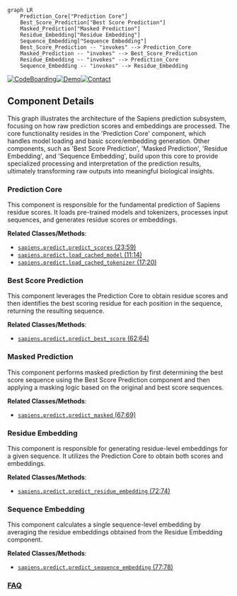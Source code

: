 ```mermaid
graph LR
    Prediction_Core["Prediction Core"]
    Best_Score_Prediction["Best Score Prediction"]
    Masked_Prediction["Masked Prediction"]
    Residue_Embedding["Residue Embedding"]
    Sequence_Embedding["Sequence Embedding"]
    Best_Score_Prediction -- "invokes" --> Prediction_Core
    Masked_Prediction -- "invokes" --> Best_Score_Prediction
    Residue_Embedding -- "invokes" --> Prediction_Core
    Sequence_Embedding -- "invokes" --> Residue_Embedding
```
[![CodeBoarding](https://img.shields.io/badge/Generated%20by-CodeBoarding-9cf?style=flat-square)](https://github.com/CodeBoarding/GeneratedOnBoardings)[![Demo](https://img.shields.io/badge/Try%20our-Demo-blue?style=flat-square)](https://www.codeboarding.org/demo)[![Contact](https://img.shields.io/badge/Contact%20us%20-%20contact@codeboarding.org-lightgrey?style=flat-square)](mailto:contact@codeboarding.org)

## Component Details

This graph illustrates the architecture of the Sapiens prediction subsystem, focusing on how raw prediction scores and embeddings are processed. The core functionality resides in the 'Prediction Core' component, which handles model loading and basic score/embedding generation. Other components, such as 'Best Score Prediction', 'Masked Prediction', 'Residue Embedding', and 'Sequence Embedding', build upon this core to provide specialized processing and interpretation of the prediction results, ultimately transforming raw outputs into meaningful biological insights.

### Prediction Core
This component is responsible for the fundamental prediction of Sapiens residue scores. It loads pre-trained models and tokenizers, processes input sequences, and generates residue scores or embeddings.


**Related Classes/Methods**:

- <a href="https://github.com/Merck/Sapiens/blob/master/sapiens/predict.py#L23-L59" target="_blank" rel="noopener noreferrer">`sapiens.predict.predict_scores` (23:59)</a>
- <a href="https://github.com/Merck/Sapiens/blob/master/sapiens/predict.py#L11-L14" target="_blank" rel="noopener noreferrer">`sapiens.predict.load_cached_model` (11:14)</a>
- <a href="https://github.com/Merck/Sapiens/blob/master/sapiens/predict.py#L17-L20" target="_blank" rel="noopener noreferrer">`sapiens.predict.load_cached_tokenizer` (17:20)</a>


### Best Score Prediction
This component leverages the Prediction Core to obtain residue scores and then identifies the best scoring residue for each position in the sequence, returning the resulting sequence.


**Related Classes/Methods**:

- <a href="https://github.com/Merck/Sapiens/blob/master/sapiens/predict.py#L62-L64" target="_blank" rel="noopener noreferrer">`sapiens.predict.predict_best_score` (62:64)</a>


### Masked Prediction
This component performs masked prediction by first determining the best score sequence using the Best Score Prediction component and then applying a masking logic based on the original and best score sequences.


**Related Classes/Methods**:

- <a href="https://github.com/Merck/Sapiens/blob/master/sapiens/predict.py#L67-L69" target="_blank" rel="noopener noreferrer">`sapiens.predict.predict_masked` (67:69)</a>


### Residue Embedding
This component is responsible for generating residue-level embeddings for a given sequence. It utilizes the Prediction Core to obtain both scores and embeddings.


**Related Classes/Methods**:

- <a href="https://github.com/Merck/Sapiens/blob/master/sapiens/predict.py#L72-L74" target="_blank" rel="noopener noreferrer">`sapiens.predict.predict_residue_embedding` (72:74)</a>


### Sequence Embedding
This component calculates a single sequence-level embedding by averaging the residue embeddings obtained from the Residue Embedding component.


**Related Classes/Methods**:

- <a href="https://github.com/Merck/Sapiens/blob/master/sapiens/predict.py#L77-L78" target="_blank" rel="noopener noreferrer">`sapiens.predict.predict_sequence_embedding` (77:78)</a>




### [FAQ](https://github.com/CodeBoarding/GeneratedOnBoardings/tree/main?tab=readme-ov-file#faq)
